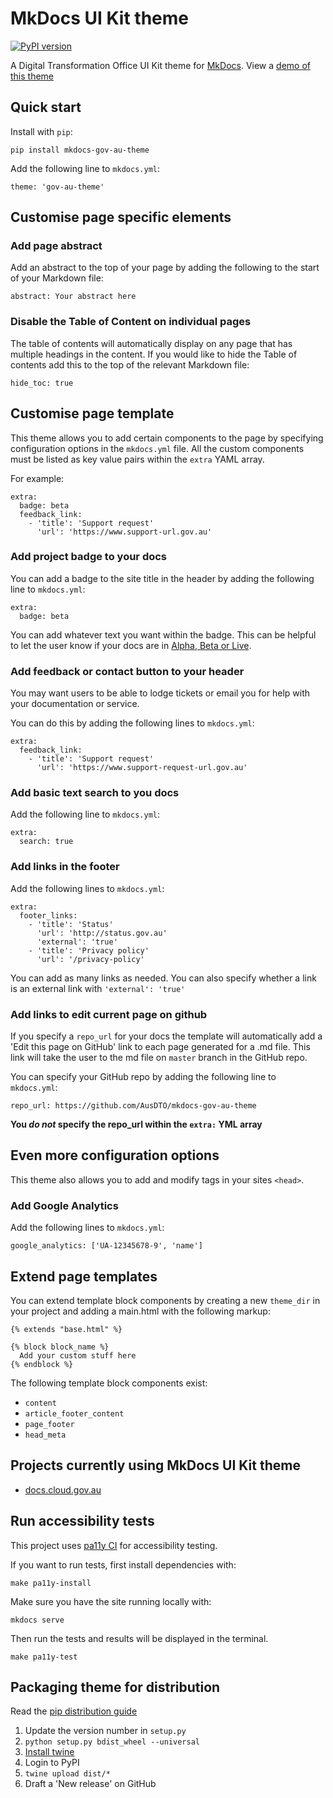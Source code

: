 # MkDocs UI Kit theme

[![PyPI version](https://badge.fury.io/py/mkdocs-gov-au-theme.svg)](https://badge.fury.io/py/mkdocs-gov-au-theme)

A Digital Transformation Office UI Kit theme for [MkDocs](http://www.mkdocs.org/). View a [demo of this theme](http://docs.cloud.gov.au/)

## Quick start

Install with `pip`:

```
pip install mkdocs-gov-au-theme
```

Add the following line to `mkdocs.yml`:

```
theme: 'gov-au-theme'
```

## Customise page specific elements

### Add page abstract

Add an abstract to the top of your page by adding the following to the start of your Markdown file:

```
abstract: Your abstract here
```

### Disable the Table of Content on individual pages

The table of contents will automatically display on any page that has multiple headings in the content. If you would like to hide the Table of contents add this to the top of the relevant Markdown file:

```
hide_toc: true
```
## Customise page template

This theme allows you to add certain components to the page by specifying configuration options in the `mkdocs.yml` file. All the custom components must be listed as key value pairs within the `extra` YAML array.

For example:

```
extra:
  badge: beta
  feedback_link:
    - 'title': 'Support request'
      'url': 'https://www.support-url.gov.au'
```

### Add project badge to your docs

You can add a badge to the site title in the header by adding the following
line to `mkdocs.yml`:

```
extra:
  badge: beta
```

You can add whatever text you want within the badge. This can be helpful to let the user know if your docs are in [Alpha, Beta or Live](https://www.dto.gov.au/standard/service-design-and-delivery-process/).

### Add feedback or contact button to your header

You may want users to be able to lodge tickets or email you for help with your documentation or service.

You can do this by adding the following lines to `mkdocs.yml`:

```
extra:
  feedback_link:
    - 'title': 'Support request'
      'url': 'https://www.support-request-url.gov.au'
```

### Add basic text search to you docs

Add the following line to `mkdocs.yml`:

```
extra:
  search: true
```

### Add links in the footer

Add the following lines to `mkdocs.yml`:

```
extra:
  footer_links:
    - 'title': 'Status'
      'url': 'http://status.gov.au'
      'external': 'true'
    - 'title': 'Privacy policy'
      'url': '/privacy-policy'
```

You can add as many links as needed. You can also specify whether a link is an external link with `'external': 'true'`

### Add links to edit current page on github

If you specify a `repo_url` for your docs the template will automatically add a
'Edit this page on GitHub' link to each page generated for a .md file. This link will take the
user to the md file on `master` branch in the GitHub repo.

You can specify your GitHub repo by adding the following line to `mkdocs.yml`:

```
repo_url: https://github.com/AusDTO/mkdocs-gov-au-theme
```

**You *do not* specify the repo_url within the `extra:` YML array**

## Even more configuration options

This theme also allows you to add and modify tags in your sites `<head>`.

### Add Google Analytics

Add the following lines to `mkdocs.yml`:

```
google_analytics: ['UA-12345678-9', 'name']
```

## Extend page templates

You can extend template block components by creating a new `theme_dir` in your project and adding a main.html with the following markup:

```
{% extends "base.html" %}

{% block block_name %}
  Add your custom stuff here
{% endblock %}
```

The following template block components exist:

- `content`
- `article_footer_content`
- `page_footer`
- `head_meta`

## Projects currently using MkDocs UI Kit theme

- [docs.cloud.gov.au](https://github.com/AusDTO/cga_docs)

## Run accessibility tests

This project uses [pa11y CI](https://www.npmjs.com/package/pa11y-ci) for accessibility testing.

If you want to run tests, first install dependencies with:

```
make pa11y-install
```

Make sure you have the site running locally with:

```
mkdocs serve
```

Then run the tests and results will be displayed in the terminal.

```
make pa11y-test
```

## Packaging theme for distribution

Read the [pip distribution guide](https://packaging.python.org/distributing/#packaging-your-project)

1. Update the version number in `setup.py`
2. `python setup.py bdist_wheel --universal`
3. [Install twine](https://packaging.python.org/key_projects/#twine)
4. Login to PyPI
5. `twine upload dist/*`
6. Draft a 'New release' on GitHub
